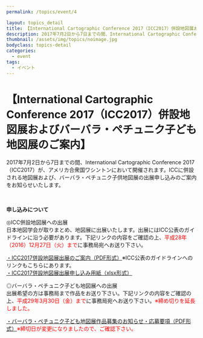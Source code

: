 ```yaml
---
permalink: /topics/event/4

layout: topics_detail
title: 【International Cartographic Conference 2017（ICC2017）併設地図展およびバーバラ・ペチュニク子ども地図展のご案内】
description: 2017年7月2日から7日までの間、International Cartographic Conference 2017（ICC2017）が、アメリカ合衆国ワシントンにおいて開催されます。
thumbnail: /assets/img/topics/noimage.jpg
bodyclass: topics-detail
categories:
  - event
tags:
  - イベント
---
```


# 【International Cartographic Conference 2017（ICC2017）併設地図展およびバーバラ・ペチュニク子ども地図展のご案内】

2017年7月2日から7日までの間、International Cartographic Conference 2017（ICC2017）が、アメリカ合衆国ワシントンにおいて開催されます。ICCに併設される地図展および、バーバラ・ペチュニク子供地図展の出展申し込みのご案内をお知らせいたします。

<br>

**申し込みについて**

◎ICC併設地図展への出展<br>
日本地図学会が取りまとめ、地図展に出展いたします。出展にはICC公表のガイドラインに沿う必要があります。下記リンクの内容をご確認の上、<font color="#ff0000">平成28年（2016）12月27日（火）まで</font>に事務局宛へお送り下さい。

[・ICC2017併設地図展出展のご案内（PDF形式）](../../archive/file/entry/iccmapentryguide2017.pdf)※ICC公表のガイドラインへのリンクもこちらにあります。<br>
[・ICC2017併設地図展出展申し込み用紙（xlsx形式）](../../archive/file/entry/iccmapentrysheet2017.xlsx)

◎バーバラ・ペチュニク子ども地図展への出展<br>
出展希望の方は事務局まで作品をお送り下さい。下記リンクの内容をご確認の上、<font color="#ff0000">平成29年3月30日（金）まで</font>に事務局宛へお送り下さい。<font color="#ff0000">※締め切りを延長しました。</font>

[・バーバラ・ペチュニク子ども地図展作品募集のお知らせ・応募要項（PDF形式）](../../archive/file/entry/iccBarbaraPetchenik2017_2.pdf)<font color="#ff0000">※締切日が変更になりましたので、ご確認下さい。</font>
